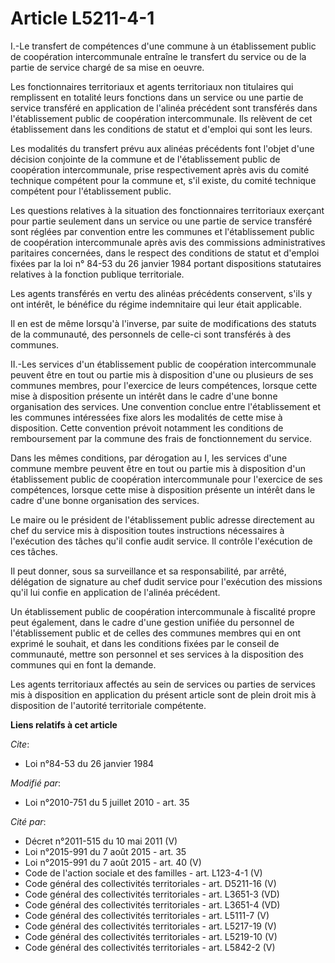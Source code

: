 # Article L5211-4-1

I.-Le transfert de compétences d'une commune à un établissement public de coopération intercommunale entraîne le transfert du
service ou de la partie de service chargé de sa mise en oeuvre. 

Les fonctionnaires territoriaux et agents territoriaux non titulaires qui remplissent en totalité leurs fonctions dans un
service ou une partie de service transféré en application de l'alinéa précédent sont transférés dans l'établissement public
de coopération intercommunale. Ils relèvent de cet établissement dans les conditions de statut et d'emploi qui sont les
leurs. 

Les modalités du transfert prévu aux alinéas précédents font l'objet d'une décision conjointe de la commune et de
l'établissement public de coopération intercommunale, prise respectivement après avis du  comité technique compétent pour la
commune et, s'il existe, du  comité technique compétent pour l'établissement public. 

Les questions relatives à la situation des fonctionnaires territoriaux exerçant pour partie seulement dans un service ou une
partie de service transféré sont réglées par convention entre les communes et l'établissement public de coopération
intercommunale après avis des commissions administratives paritaires concernées, dans le respect des conditions de statut et
d'emploi fixées par la loi n° 84-53 du 26 janvier 1984 portant dispositions statutaires relatives à la fonction publique
territoriale. 

Les agents transférés en vertu des alinéas précédents conservent, s'ils y ont intérêt, le bénéfice du régime indemnitaire qui
leur était applicable. 

Il en est de même lorsqu'à l'inverse, par suite de modifications des statuts de la communauté, des personnels de celle-ci
sont transférés à des communes. 

II.-Les services d'un établissement public de coopération intercommunale peuvent être en tout ou partie mis à disposition
d'une ou plusieurs de ses communes membres, pour l'exercice de leurs compétences, lorsque cette mise à disposition présente
un intérêt dans le cadre d'une bonne organisation des services. Une convention conclue entre l'établissement et les communes
intéressées fixe alors les modalités de cette mise à disposition. Cette convention prévoit notamment les conditions de
remboursement par la commune des frais de fonctionnement du service. 

Dans les mêmes conditions, par dérogation au I, les services d'une commune membre peuvent être en tout ou partie mis à
disposition d'un établissement public de coopération intercommunale pour l'exercice de ses compétences, lorsque cette mise à
disposition présente un intérêt dans le cadre d'une bonne organisation des services. 

Le maire ou le président de l'établissement public adresse directement au chef du service mis à disposition toutes
instructions nécessaires à l'exécution des tâches qu'il confie audit service. Il contrôle l'exécution de ces tâches. 

Il peut donner, sous sa surveillance et sa responsabilité, par arrêté, délégation de signature au chef dudit service pour
l'exécution des missions qu'il lui confie en application de l'alinéa précédent. 

Un établissement public de coopération intercommunale à fiscalité propre peut également, dans le cadre d'une gestion unifiée
du personnel de l'établissement public et de celles des communes membres qui en ont exprimé le souhait, et dans les
conditions fixées par le conseil de communauté, mettre son personnel et ses services à la disposition des communes qui en
font la demande. 

Les agents territoriaux affectés au sein de services ou parties de services mis à disposition en application du présent
article sont de plein droit mis à disposition de l'autorité territoriale compétente.

**Liens relatifs à cet article**

_Cite_:

  - Loi n°84-53 du 26 janvier 1984

_Modifié par_:

  - Loi n°2010-751 du 5 juillet 2010 - art. 35

_Cité par_:

  - Décret n°2011-515 du 10 mai 2011 (V)
  - Loi n°2015-991 du 7 août 2015 - art. 35
  - Loi n°2015-991 du 7 août 2015 - art. 40 (V)
  - Code de l'action sociale et des familles - art. L123-4-1 (V)
  - Code général des collectivités territoriales - art. D5211-16 (V)
  - Code général des collectivités territoriales - art. L3651-3 (VD)
  - Code général des collectivités territoriales - art. L3651-4 (VD)
  - Code général des collectivités territoriales - art. L5111-7 (V)
  - Code général des collectivités territoriales - art. L5217-19 (V)
  - Code général des collectivités territoriales - art. L5219-10 (V)
  - Code général des collectivités territoriales - art. L5842-2 (V)
